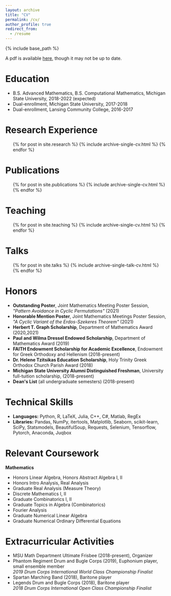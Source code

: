 ```yaml
---
layout: archive
title: "CV"
permalink: /cv/
author_profile: true
redirect_from:
  - /resume
---
```


{% include base_path %}

A pdf is available [here](https://alexandersietsema.github.io/files/sietsemaCV.pdf), though it may not be up to date.

Education
======
* B.S. Advanced Mathematics, B.S. Computational Mathematics, Michigan State University, 2018-2022 (expected)
* Dual-enrollment, Michigan State University, 2017-2018
* Dual-enrollment, Lansing Community College, 2016-2017

Research Experience
======
 <ul>{% for post in site.research %}
    {% include archive-single-cv.html %}
  {% endfor %}</ul>


Publications
======
  <ul>{% for post in site.publications %}
    {% include archive-single-cv.html %}
  {% endfor %}</ul>

Teaching
======
  <ul>{% for post in site.teaching %}
    {% include archive-single-cv.html %}
  {% endfor %}</ul>  

Talks
======
  <ul>{% for post in site.talks %}
    {% include archive-single-talk-cv.html %}
  {% endfor %}</ul>
  
Honors
======
* **Outstanding Poster**, Joint Mathematics Meeting Poster Session, *"Pattern Avoidance in Cyclic Permutations"* (2021)
* **Honorable Mention Poster**, Joint Mathematics Meetings Poster Session, *"A Cyclic Variant of the Erdos-Szekeres Theorem"* (2021)
* **Herbert T. Graph Scholarship**, Department of Mathematics Award (2020,2021)
* **Paul and Wilma Dressel Endowed Scholarship**, Department of Mathematics Award (2019)
* **FAITH Endowment Scholarship for Academic Excellence**, Endowment for Greek Orthodoxy and Hellenism (2018-present)
* **Dr. Helene Tzitsikas Education Scholarship**, Holy Trinity Greek Orthodox Church Parish Award (2018)
* **Michigan State University Alumni Distinguished Freshman**, University full-tuition scholarship, (2018-present)
* **Dean's List** (all undergraduate semesters) (2018-present)

Technical Skills
======
* **Languages:** Python, R, LaTeX, Julia, C++, C#, Matlab, RegEx
* **Libraries:** Pandas, NumPy, itertools, Matplotlib, Seaborn, scikit-learn, SciPy, Statsmodels, BeautifulSoup, Requests, Selenium, Tensorflow, Pytorch, Anaconda, Juqbox

Relevant Coursework
======
**Mathematics**
* Honors Linear Algebra, Honors Abstract Algebra I, II
* Honors Intro Analysis, Real Analysis
* Graduate Real Analysis (Measure Theory)
* Discrete Mathematics I, II
* Graduate Combinatorics I, II
* Graduate Topics in Algebra (Combinatorics)
* Fourier Analysis
* Graduate Numerical Linear Algebra
* Graduate Numerical Ordinary Differential Equations

Extracurricular Activities
======
* MSU Math Department Ultimate Frisbee (2018-present), Organizer
* Phantom Regiment Drum and Bugle Corps (2019), Euphonium player, small ensemble member  
*2019 Drum Corps International World Class Championship Finalist*
* Spartan Marching Band (2018), Baritone player
* Legends Drum and Bugle Corps (2018), Baritone player  
*2018 Drum Corps International Open Class Championship Finalist*